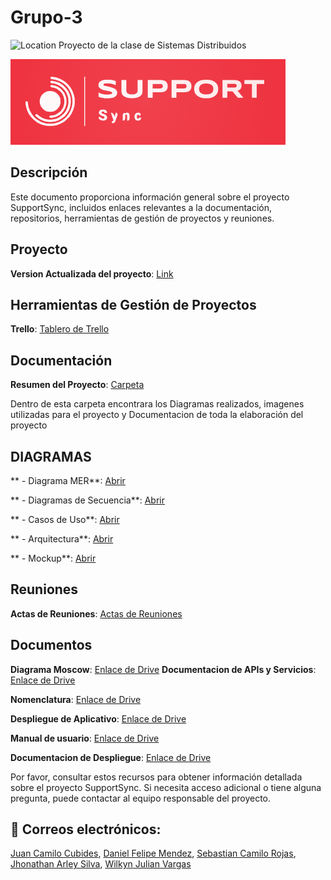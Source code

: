 # Grupo-3
![Location](https://img.shields.io/badge/Location-Neiva,%20Huila,%20Colombia-blue)
Proyecto de la clase de Sistemas Distribuidos

![Imagen](https://github.com/jucacuso96/Grupo-3/blob/main/Documentacion/Imagenes%20de%20Proyecto/img_3.PNG)

## Descripción
Este documento proporciona información general sobre el proyecto SupportSync, incluidos enlaces relevantes a la documentación, repositorios, herramientas de gestión de proyectos y reuniones.

## Proyecto

**Version Actualizada del proyecto**: [Link](https://github.com/jucacuso96/Grupo-3/tree/main/SupportSync)

## Herramientas de Gestión de Proyectos

**Trello**: [Tablero de Trello](https://trello.com/invite/b/PBLbfe4v/ATTIc79c8be35b38b30205246dd8b7de3a63D0003029/grupo-3-sistemas-distribuidos)

## Documentación

**Resumen del Proyecto**: [Carpeta](https://github.com/jucacuso96/Grupo-3/tree/main/Documentacion)

Dentro de esta carpeta encontrara los Diagramas realizados, imagenes utilizadas para el proyecto y Documentacion de toda la elaboración del proyecto 
  ## DIAGRAMAS
  ** - Diagrama MER**: [Abrir](https://github.com/jucacuso96/Grupo-3/blob/main/Documentacion/Diagramas/Diagrama%20MER%20support%20sync.pdf)

  ** - Diagramas de Secuencia**: [Abrir](https://github.com/jucacuso96/Grupo-3/blob/main/Documentacion/Diagramas/diagrama%20de%20secuencia%20support%20sync.pdf)

  ** - Casos de Uso**: [Abrir](https://github.com/jucacuso96/Grupo-3/blob/main/Documentacion/Diagramas/Driagrama%20de%20Casos%20de%20uso.pdf)

  ** - Arquitectura**: [Abrir](https://github.com/jucacuso96/Grupo-3/blob/main/Documentacion/Diagramas/Arquitectura.jpeg)
  
  ** - Mockup**: [Abrir](https://github.com/jucacuso96/Grupo-3/blob/main/Documentacion/Diagramas/Mockup%20support%20sync.pdf)
  
  ## Reuniones
  **Actas de Reuniones**: [Actas de Reuniones](https://github.com/jucacuso96/Grupo-3/tree/main/Actas)

  ## Documentos
  **Diagrama Moscow**: [Enlace de Drive](https://github.com/jucacuso96/Grupo-3/blob/main/Documentacion/Documentos/Moscow.pdf)
  **Documentacion de APIs y Servicios**: [Enlace de Drive](https://github.com/jucacuso96/Grupo-3/blob/main/Documentacion/Documentos/Documentacion%20de%20APIs%20y%20Servicios.pdf)
  
  **Nomenclatura**: [Enlace de Drive](https://github.com/jucacuso96/Grupo-3/blob/main/Documentacion/Documentos/Nomenclatura.pdf)
  
  **Despliegue de Aplicativo**: [Enlace de Drive](https://github.com/jucacuso96/Grupo-3/blob/main/Documentacion/Documentos/Documentacion%20de%20Despliegue.pdf)
  
  **Manual de usuario**: [Enlace de Drive]()

**Documentacion de Despliegue**: [Enlace de Drive](https://github.com/jucacuso96/Grupo-3/blob/main/Documentacion/TERCER%20CORTE/Documentacion%20de%20Despliegue.pdf)

Por favor, consultar estos recursos para obtener información detallada sobre el proyecto SupportSync. Si necesita acceso adicional o tiene alguna pregunta, puede contactar al equipo responsable del proyecto.

## 📧 Correos electrónicos: 
[Juan Camilo Cubides](mailto:jc.cubides_2019-1@corhuila.edu.co),
[Daniel Felipe Mendez](mailto:dfmendez-2020b@corhuila.edu.co),
[Sebastian Camilo Rojas](mailto:sc.rojas_2019-1@corhuila.edu.co),
[Jhonathan Arley Silva](mailto:ja.silva_2019-1@corhuila.edu.co),
[Wilkyn Julian Vargas](mailto:wilkynvargas_20182@corhuila.edu.co)
